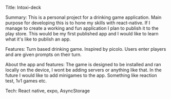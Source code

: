 Title: Intoxi-deck

Summary: This is a personal project for a drinking game application. Main purpose for developing this is to hone my skills with react-native. If I manage to create a working and fun application I plan to publish it to the play store.
This would be my first published app and I would like to learn what it's like to publish an app.

Features: Turn based drinking game. Inspired by picolo. Users enter players and are given prompts on their turn.

About the app and features: The game is designed to be installed and ran locally on the device, I wont be adding servers or anything like that.
In the future I would like to add minigames to the app. Something like reaction test, 1v1 games etc.

Tech: React native, expo, AsyncStorage
